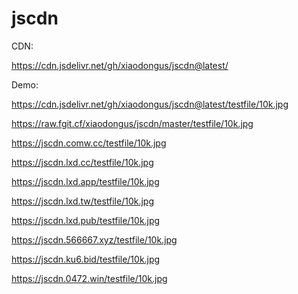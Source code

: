# jscdn
CDN:

https://cdn.jsdelivr.net/gh/xiaodongus/jscdn@latest/


Demo:

https://cdn.jsdelivr.net/gh/xiaodongus/jscdn@latest/testfile/10k.jpg

https://raw.fgit.cf/xiaodongus/jscdn/master/testfile/10k.jpg 

https://jscdn.comw.cc/testfile/10k.jpg 

https://jscdn.lxd.cc/testfile/10k.jpg 

https://jscdn.lxd.app/testfile/10k.jpg 

https://jscdn.lxd.tw/testfile/10k.jpg 

https://jscdn.lxd.pub/testfile/10k.jpg 

https://jscdn.566667.xyz/testfile/10k.jpg 

https://jscdn.ku6.bid/testfile/10k.jpg 

https://jscdn.0472.win/testfile/10k.jpg 

